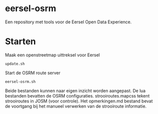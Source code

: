 # eersel-osrm
Een repository met tools voor de Eersel Open Data Experience.

# Starten

Maak een openstreetmap uittreksel voor Eersel
```
update.sh
```

Start de OSRM route server
```
eersel-osrm.sh
```

Beide bestanden kunnen naar eigen inzicht worden aangepast. De lua bestanden bevatten de OSRM 
configuraties. strooiroutes.mapcss tekent strooiroutes in JOSM (voor controle). Het opmerkingen.md 
bestand bevat de voortgang bij het manueel verwerken van de strooiroute informatie.


